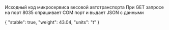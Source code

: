 Исходный код микросервиса весовой автотранспорта
При GET запросе на порт 8035 опрашивает COM порт и выдает JSON c данными

{
  "stable": true,
  "weight": 43.04,
  "units": "t"
}
